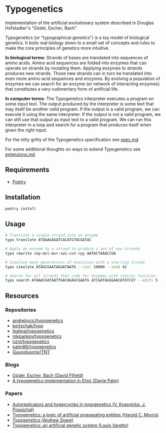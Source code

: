 # Typogenetics

Implementation of the artificial evolutionary system described in Douglas Hofstadter's "Gödel, Escher, Bach".

Typogenetics (or "typographical genetics") is a toy model of biological genetics. It boils real biology down to a small set of concepts and rules to make the core principles of genetics more intuitive.

**In biological terms**: Strands of bases are translated into sequences of amino acids. Amino acid sequences are folded into enzymes that can operate on strands by mutating them. Applying enzymes to strands produces new strands. Those new strands can in turn be translated into even more amino acid sequences and enzymes. By evolving a population of enzymes we can search for an enzyme (or network of interacting enzymes) that constitutes a very rudimentary form of artificial life.

**In computer terms**: The Typogenetics interpreter executes a program on some input text. The output produced by the interpreter is some text that may itself be another valid program. If the output is a valid program, we can execute it using the same interpreter. If the output is not a valid program, we can still use that output as input text to a valid program. We can run this interpreter in a loop and search for a program that produces itself when given the right input.

For the nitty gritty of the Typogenetics specification see [spec.md](spec.md)

For some additional thoughts on ways to extend Typogenetics see [extensions.md](extensions.md)

## Requirements

- [Poetry](https://python-poetry.org/)

## Installation

```bash
poetry install
```

## Usage

```bash
# Translate a single strand into an enzyme
typo translate ATAGAGAGATCACATGTACGATAC

# Apply an enzyme to a strand to produce a set of new strands
typo rewrite cop-mvl-mvr-swi-cut-rpy AATACTAAACCGA

# Simulate many generations of evolution with a starting strand
typo simulate ATAGCGAATAGGATAATG --iter 10000 --seed 42

# Search for all strands that code for enzymes with similar function
typo search ATAAACGATAATTGACAGAGCGAATG ATCGATAGGGAACATGTCGT --edits 5 --depth 20 --seed 42
```

## Resources

### Repositories

- [andrejjocic/typogenetics](https://github.com/andrejjocic/typogenetics)
- [kortschak/typo](https://github.com/kortschak/typo)
- [lpalma/typogenetics](https://github.com/lpalma/typogenetics)
- [mkpankov/typogenetics](https://github.com/mkpankov/typogenetics)
- [nzni/typogenetics](https://github.com/nzni/typogenetics)
- [palm86/typogenetics](https://github.com/palm86/typogenetics)
- [Quuxplusone/TNT](https://github.com/Quuxplusone/TNT)

### Blogs

- [Gödel, Escher, Bach (David Fifield)](https://www.bamsoftware.com/hacks/geb)
- [A typogenetics implementation in Elixir (Danie Palm)](https://dev.to/palm86/a-typogenetics-implementation-in-elixir-1jfg)

### Papers

- [Autoreplicators and hypercycles in typogenetics (V. Kvasnicka, J. Pospichal)](https://www.sciencedirect.com/science/article/abs/pii/S016612800100464X)
- [Typogenetics: a logic of artificial propagating entities (Harold C. Morris)](https://open.library.ubc.ca/media/stream/pdf/831/1.0106810/1)
- [Typogenetics (Andrew Snare)](https://www.csse.monash.edu.au/hons/projects/1999/Andrew.Snare/thesis.pdf)
- [Typogenetics: an artificial genetic system (Louis Varetto)](https://pubmed.ncbi.nlm.nih.gov/8474250/)
